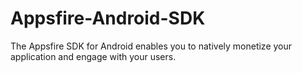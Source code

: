 Appsfire-Android-SDK
====================

The Appsfire SDK for Android enables you to natively monetize your application and engage with your users.
